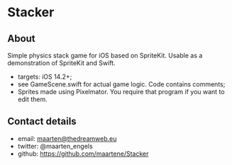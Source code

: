 # Stacker
## About
Simple physics stack game for iOS based on SpriteKit. Usable as a demonstration of SpriteKit and Swift.

* targets: iOS 14.2+;
* see GameScene.swift for actual game logic. Code contains comments;
* Sprites made using Pixelmator. You require that program if you want to edit them.

## Contact details
* email: maarten@thedreamweb.eu
* twitter: @maarten_engels
* github: https://github.com/maartene/Stacker

